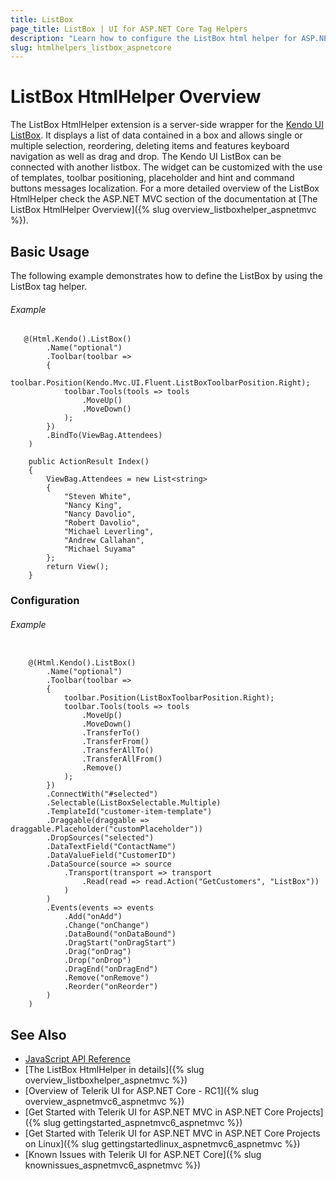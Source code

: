 ```yaml
---
title: ListBox
page_title: ListBox | UI for ASP.NET Core Tag Helpers
description: "Learn how to configure the ListBox html helper for ASP.NET Core (MVC 6 or ASP.NET Core MVC)."
slug: htmlhelpers_listbox_aspnetcore
---
```


# ListBox HtmlHelper Overview

The ListBox HtmlHelper extension is a server-side wrapper for the [Kendo UI ListBox](http://demos.telerik.com/aspnet-core/listbox/index). It displays a list of data contained in a box and allows single or multiple selection, reordering, deleting items and features keyboard navigation as well as drag and drop. The Kendo UI ListBox can be connected with another listbox. The widget can be customized with the use of templates, toolbar positioning, placeholder and hint and command buttons messages localization.
For a more detailed overview of the ListBox HtmlHelper check the ASP.NET MVC section of the documentation at [The ListBox HtmlHelper Overview]({% slug overview_listboxhelper_aspnetmvc %}).

## Basic Usage

The following example demonstrates how to define the ListBox by using the ListBox tag helper.

###### Example

```tab-Razor
   @(Html.Kendo().ListBox()
        .Name("optional")
        .Toolbar(toolbar => 
        {
            toolbar.Position(Kendo.Mvc.UI.Fluent.ListBoxToolbarPosition.Right);
            toolbar.Tools(tools => tools
                .MoveUp()
                .MoveDown()
            );
        })
        .BindTo(ViewBag.Attendees)
    )
```
```tab-Controller
    public ActionResult Index()
    {
        ViewBag.Attendees = new List<string>
        {
            "Steven White",
            "Nancy King",
            "Nancy Davolio",
            "Robert Davolio",
            "Michael Leverling",
            "Andrew Callahan",
            "Michael Suyama"
        };  
        return View();
    }
```

### Configuration

###### Example

```tab-Razor

    @(Html.Kendo().ListBox()
        .Name("optional")
        .Toolbar(toolbar =>
        {
            toolbar.Position(ListBoxToolbarPosition.Right);
            toolbar.Tools(tools => tools
                .MoveUp()
                .MoveDown()
                .TransferTo()
                .TransferFrom()
                .TransferAllTo()
                .TransferAllFrom()
                .Remove()
            );
        })
        .ConnectWith("#selected")
        .Selectable(ListBoxSelectable.Multiple)
        .TemplateId("customer-item-template")
        .Draggable(draggable => draggable.Placeholder("customPlaceholder"))
        .DropSources("selected")
        .DataTextField("ContactName")
        .DataValueField("CustomerID")
        .DataSource(source => source
            .Transport(transport => transport
                .Read(read => read.Action("GetCustomers", "ListBox"))
            )
        )
        .Events(events => events
            .Add("onAdd")
            .Change("onChange")
            .DataBound("onDataBound")
            .DragStart("onDragStart")
            .Drag("onDrag")
            .Drop("onDrop")
            .DragEnd("onDragEnd")
            .Remove("onRemove")
            .Reorder("onReorder")
        )
    )
```

## See Also

* [JavaScript API Reference](/api/javascript/ui/listbox)
* [The ListBox HtmlHelper in details]({% slug overview_listboxhelper_aspnetmvc %})
* [Overview of Telerik UI for ASP.NET Core - RC1]({% slug overview_aspnetmvc6_aspnetmvc %})
* [Get Started with Telerik UI for ASP.NET MVC in ASP.NET Core Projects]({% slug gettingstarted_aspnetmvc6_aspnetmvc %})
* [Get Started with Telerik UI for ASP.NET MVC in ASP.NET Core Projects on Linux]({% slug gettingstartedlinux_aspnetmvc6_aspnetmvc %})
* [Known Issues with Telerik UI for ASP.NET Core]({% slug knownissues_aspnetmvc6_aspnetmvc %})
